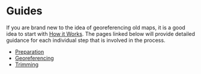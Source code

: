 # Guides

If you are brand new to the idea of georeferencing old maps, it is a good idea to start with [How it Works](../overview.md). The pages linked below will provide detailed guidance for each individual step that is involved in the process.

- [Preparation](./preparation.md)
- [Georeferencing](./georeferencing.md)
- [Trimming](./trimming.md)
